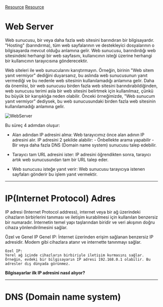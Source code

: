 [Resource](https://www.theodinproject.com/lessons/foundations-how-does-the-web-work)
[Resource](https://developer.mozilla.org/en-US/docs/Learn/Common_questions/Web_mechanics/Pages_sites_servers_and_search_engines)


# Web Server

Web sunucusu, bir veya daha fazla web sitesini barındıran bir bilgisayardır. "Hosting" (barındırma), tüm web sayfalarının ve destekleyici dosyalarının o bilgisayarda mevcut olduğu anlamına gelir. Web sunucusu, barındırdığı web sitesindeki herhangi bir web sayfasını, kullanıcının isteği üzerine herhangi bir kullanıcının tarayıcısına gönderecektir.

Web siteleri ile web sunucularını karıştırmayın. Örneğin, birinin "Web sitem yanıt vermiyor" dediğini duyarsanız, bu aslında web sunucusunun yanıt vermediği ve bu nedenle web sitesinin kullanılamadığı anlamına gelir. Daha da önemlisi, bir web sunucusu birden fazla web sitesini barındırabildiğinden, web sunucusu terimi asla bir web sitesini belirtmek için kullanılmaz, çünkü bu büyük bir karışıklığa neden olabilir. Önceki örneğimizde, "Web sunucum yanıt vermiyor" dediysek, bu web sunucusundaki birden fazla web sitesinin kullanılamadığı anlamına gelir.


![WebServer](https://media.geeksforgeeks.org/wp-content/uploads/Web_Servers_work_1.png)


Bu süreç 4 adımdan oluşur:

- Alan adından IP adresini alma:
    Web tarayıcımız önce alan adının IP adresini alır. IP adresini 2 şekilde alabilir:
        - Önbellekte arama yapabilir
        - Bir veya daha fazla DNS (Domain name system) sunucusu talep edebilir.

- Tarayıcı tam URL adresini ister:
    IP adresini öğrendikten sonra, tarayıcı artık web sunucusundan tam bir URL talep eder.

- Web sunucusu isteğe yanıt verir:
    Web sunucusu tarayıcıya istenen sayfaları gönderir bu işlem yanıt vermektir. 

---

# IP(Internet Protocol) Adres

IP adresi (Internet Protocol address), internet veya bir ağ üzerindeki cihazların birbirlerini tanıması ve iletişim kurabilmesi için kullanılan benzersiz bir numaradır. İnternetin temel yapı taşlarından biridir ve veri akışının doğru cihaza yönlendirilmesini sağlar.

Özel ve Genel IP
    Genel IP:
    İnternet üzerinden erişim sağlanan benzersiz IP adresidir. Modem gibi cihazlara atanır ve internette tanınmayı sağlar.

    Özel IP:
    Yerel ağ içinde cihazların birbiriyle iletişim kurmasını sağlar. Örneğin, evdeki bir bilgisayarın IP adresi 192.168.0.1 olabilir. Bu adresler dış dünyada görünmez.


**Bilgisayarlar ilk IP adresini nasıl alıyor?**



---

# DNS (Domain name system)

